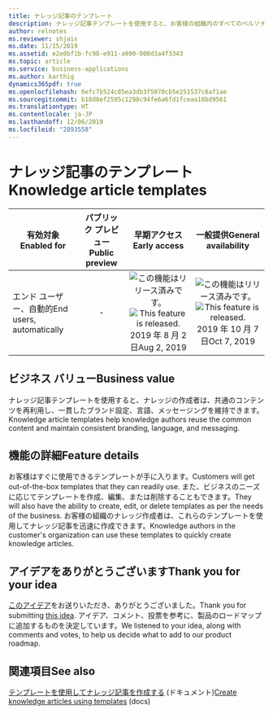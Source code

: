 ```yaml
---
title: ナレッジ記事のテンプレート
description: ナレッジ記事テンプレートを使用すると、お客様の組織内のすべてのペルソナが構造化サポート情報の構築に簡単に参加できるため、ナレッジの収集が簡単になります。
author: relnotes
ms.reviewer: shjais
ms.date: 11/15/2019
ms.assetid: e2e0bf1b-fc98-e911-a990-000d3a4f3343
ms.topic: article
ms.service: business-applications
ms.author: karthig
dynamics365pdf: true
ms.openlocfilehash: 6efc7b524c85ea3db3f5070cb5e251537c8af1ae
ms.sourcegitcommit: b18d8ef2595c1298c94fe6a6fd1fceaa16bd9561
ms.translationtype: HT
ms.contentlocale: ja-JP
ms.lasthandoff: 12/06/2019
ms.locfileid: "2893558"
---
```

# <a name="knowledge-article-templates"></a><span data-ttu-id="6bcb9-103">ナレッジ記事のテンプレート</span><span class="sxs-lookup"><span data-stu-id="6bcb9-103">Knowledge article templates</span></span>


| <span data-ttu-id="6bcb9-104">有効対象</span><span class="sxs-lookup"><span data-stu-id="6bcb9-104">Enabled for</span></span>    |  <span data-ttu-id="6bcb9-105">パブリック プレビュー</span><span class="sxs-lookup"><span data-stu-id="6bcb9-105">Public preview</span></span> | <span data-ttu-id="6bcb9-106">早期アクセス</span><span class="sxs-lookup"><span data-stu-id="6bcb9-106">Early access</span></span> | <span data-ttu-id="6bcb9-107">一般提供</span><span class="sxs-lookup"><span data-stu-id="6bcb9-107">General availability</span></span> | 
| ---------- | :----------: |:----------: |:----------: |
|<span data-ttu-id="6bcb9-108">エンド ユーザー、自動的</span><span class="sxs-lookup"><span data-stu-id="6bcb9-108">End users, automatically</span></span>|-|<span data-ttu-id="6bcb9-109">![この機能はリリース済みです。](/dynamics365-release-plan/media/green-checkmark.png "この機能はリリース済みです。")</span><span class="sxs-lookup"><span data-stu-id="6bcb9-109">![This feature is released.](/dynamics365-release-plan/media/green-checkmark.png "This feature is released.")</span></span> <span data-ttu-id="6bcb9-110">2019 年 8 月 2 日</span><span class="sxs-lookup"><span data-stu-id="6bcb9-110">Aug 2, 2019</span></span>| <span data-ttu-id="6bcb9-111">![この機能はリリース済みです。](/dynamics365-release-plan/media/green-checkmark.png "この機能はリリース済みです。")</span><span class="sxs-lookup"><span data-stu-id="6bcb9-111">![This feature is released.](/dynamics365-release-plan/media/green-checkmark.png "This feature is released.")</span></span> <span data-ttu-id="6bcb9-112">2019 年 10 月 7 日</span><span class="sxs-lookup"><span data-stu-id="6bcb9-112">Oct 7, 2019</span></span>|


## <a name="business-value"></a><span data-ttu-id="6bcb9-113">ビジネス バリュー</span><span class="sxs-lookup"><span data-stu-id="6bcb9-113">Business value</span></span>
<!-- bv start -->
<span data-ttu-id="6bcb9-114">ナレッジ記事テンプレートを使用すると、ナレッジの作成者は、共通のコンテンツを再利用し、一貫したブランド設定、言語、メッセージングを維持できます。</span><span class="sxs-lookup"><span data-stu-id="6bcb9-114">Knowledge article templates help knowledge authors reuse the common content and maintain consistent branding, language, and messaging.</span></span>
<!-- bv end -->



## <a name="feature-details"></a><span data-ttu-id="6bcb9-115">機能の詳細</span><span class="sxs-lookup"><span data-stu-id="6bcb9-115">Feature details</span></span>
<!--feature detail start -->
<span data-ttu-id="6bcb9-116">お客様はすぐに使用できるテンプレートが手に入ります。</span><span class="sxs-lookup"><span data-stu-id="6bcb9-116">Customers will get out-of-the-box templates that they can readily use.</span></span> <span data-ttu-id="6bcb9-117">また、ビジネスのニーズに応じてテンプレートを作成、編集、または削除することもできます。</span><span class="sxs-lookup"><span data-stu-id="6bcb9-117">They will also have the ability to create, edit, or delete templates as per the needs of the business.</span></span> <span data-ttu-id="6bcb9-118">お客様の組織のナレッジ作成者は、これらのテンプレートを使用してナレッジ記事を迅速に作成できます。</span><span class="sxs-lookup"><span data-stu-id="6bcb9-118">Knowledge authors in the customer's organization can use these templates to quickly create knowledge articles.</span></span>
<!--feature detail end -->









## <a name="thank-you-for-your-idea"></a><span data-ttu-id="6bcb9-119">アイデアをありがとうございます</span><span class="sxs-lookup"><span data-stu-id="6bcb9-119">Thank you for your idea</span></span>
<span data-ttu-id="6bcb9-120">[このアイデア](https://experience.dynamics.com/ideas/idea/?ideaid=6e73b862-131a-e611-80e2-c4346badc228)をお送りいただき、ありがとうございました。</span><span class="sxs-lookup"><span data-stu-id="6bcb9-120">Thank you for submitting [this idea](https://experience.dynamics.com/ideas/idea/?ideaid=6e73b862-131a-e611-80e2-c4346badc228).</span></span> <span data-ttu-id="6bcb9-121">アイデア、コメント、投票を参考に、製品のロードマップに追加するものを決定しています。</span><span class="sxs-lookup"><span data-stu-id="6bcb9-121">We listened to your idea, along with comments and votes, to help us decide what to add to our product roadmap.</span></span>

## <a name="see-also"></a><span data-ttu-id="6bcb9-122">関連項目</span><span class="sxs-lookup"><span data-stu-id="6bcb9-122">See also</span></span>

<span data-ttu-id="6bcb9-123">[テンプレートを使用してナレッジ記事を作成する](https://docs.microsoft.com/dynamics365/customer-engagement/customer-service/customer-service-hub-user-guide-knowledge-article#create-knowledge-articles-using-templates) (ドキュメント)</span><span class="sxs-lookup"><span data-stu-id="6bcb9-123">[Create knowledge articles using templates](https://docs.microsoft.com/dynamics365/customer-engagement/customer-service/customer-service-hub-user-guide-knowledge-article#create-knowledge-articles-using-templates) (docs)</span></span>
